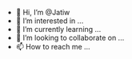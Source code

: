 - 👋 Hi, I’m @Jatiw
- 👀 I’m interested in ...
- 🌱 I’m currently learning ...
- 💞️ I’m looking to collaborate on ...
- 📫 How to reach me ...

<!---
Jatiw/Jatiw is a ✨ special ✨ repository because its `README.md` (this file) appears on your GitHub profile.
You can click the Preview link to take a look at your changes.
--->
